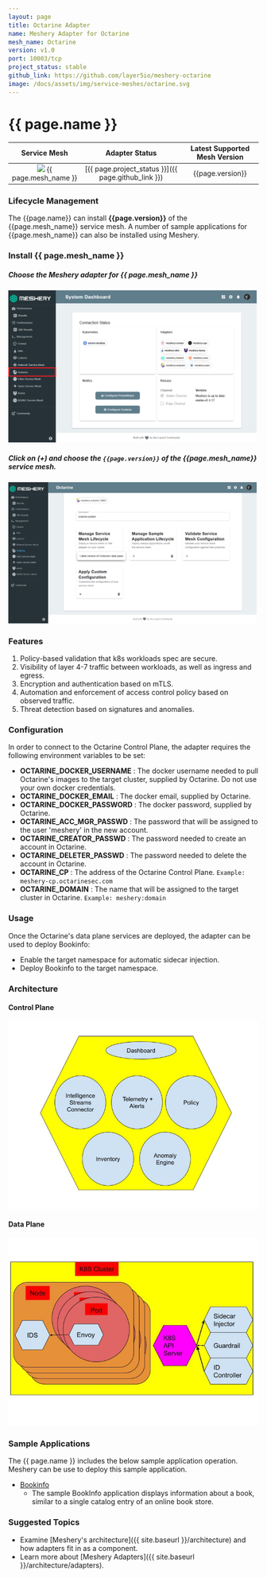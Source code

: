 ```yaml
---
layout: page
title: Octarine Adapter
name: Meshery Adapter for Octarine
mesh_name: Octarine
version: v1.0
port: 10003/tcp
project_status: stable
github_link: https://github.com/layer5io/meshery-octarine
image: /docs/assets/img/service-meshes/octarine.svg
---
```

# {{ page.name }}

| Service Mesh   | Adapter Status | Latest Supported Mesh Version |
| :------------: | :------------:   | :------------:              |
| <img src="{{ page.image }}" style="width:20px" /> {{ page.mesh_name }} | [{{ page.project_status }}]({{ page.github_link }}) | {{page.version}}  |

### Lifecycle Management

The {{page.name}} can install **{{page.version}}** of the {{page.mesh_name}} service mesh. A number of sample applications for {{page.mesh_name}} can also be installed using Meshery.

### Install {{ page.mesh_name }}

##### **Choose the Meshery adapter for {{ page.mesh_name }}**

<a href="#octarine-adapter">
  <img style="width:500px;" src="/docs/assets/img/adapters/octarine/octarine-adapter.png" />
</a>
<a href="#" class="lightbox" id="octarine-adapter">
  <span style="background-image: url('/docs/assets/img/adapters/octarine/octarine-adapter.png')"></span>
</a>

##### **Click on (+) and choose the `{{page.version}}` of the {{page.mesh_name}} service mesh.**

<a href="#octarine-install">
  <img style="width:500px;" src="/docs/assets/img/adapters/octarine/octarine-install.png" />
</a>
<a href="#" class="lightbox" id="octarine-install">
  <span style="background-image: url('/docs/assets/img/adapters/octarine/octarine-install.png')"></span>
</a>

### Features

1. Policy-based validation that k8s workloads spec are secure.
1. Visibility of layer 4-7 traffic between workloads, as well as ingress and egress.
1. Encryption and authentication based on mTLS.
1. Automation and enforcement of access control policy based on observed traffic.
1. Threat detection based on signatures and anomalies.

### Configuration
In order to connect to the Octarine Control Plane, the adapter requires the following environment variables to be set:

* **OCTARINE_DOCKER_USERNAME** : The docker username needed to pull Octarine's images to the target cluster, supplied by Octarine. Do not use your own docker credentials.
* **OCTARINE_DOCKER_EMAIL** : The docker email, supplied by Octarine.
* **OCTARINE_DOCKER_PASSWORD** : The docker password, supplied by Octarine.
* **OCTARINE_ACC_MGR_PASSWD** : The password that will be assigned to the user 'meshery' in the new account.
* **OCTARINE_CREATOR_PASSWD** : The password needed to create an account in Octarine.
* **OCTARINE_DELETER_PASSWD** : The password needed to delete the account in Octarine.
* **OCTARINE_CP** : The address of the Octarine Control Plane. `Example: meshery-cp.octarinesec.com`
* **OCTARINE_DOMAIN** : The name that will be assigned to the target cluster in Octarine. `Example: meshery:domain`


### Usage

Once the Octarine's data plane services are deployed, the adapter can be used to deploy Bookinfo:

* Enable the target namespace for automatic sidecar injection.
* Deploy Bookinfo to the target namespace.

### Architecture

#### Control Plane

![Alt text](./octarine_cparch.jpg?raw=true "Octarine Control Plane")

#### Data Plane

![Alt text](./octarine_dparch.jpg?raw=true "Octarine Data Plane")

### Sample Applications 

The {{ page.name }} includes the below sample application operation. Meshery can be use to deploy this sample application.

- [Bookinfo](/docs/guides/sample-apps#bookinfo) 
    - The sample BookInfo application displays information about a book, similar to a single catalog entry of an online book store.

### Suggested Topics

- Examine [Meshery's architecture]({{ site.baseurl }}/architecture) and how adapters fit in as a component.
- Learn more about [Meshery Adapters]({{ site.baseurl }}/architecture/adapters).
